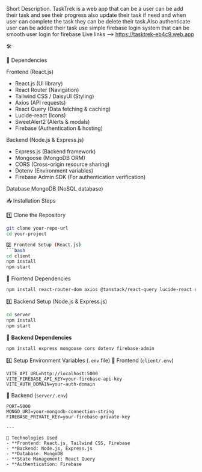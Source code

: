 
Short Description.
    TaskTrek is a web app that can be a user can be add their task and see their progress also update their task if need and when user can complete the task they can be delete their task.Also authenticate user can be added their task use
    simple firebase login system that can be smooth user login for firebase
Live links 
  -->  https://tasktrek-eb4c9.web.app


🛠  

📌 Dependencies 

Frontend (React.js)
- React.js (UI library)  
- React Router (Navigation)  
- Tailwind CSS / DaisyUI (Styling)  
- Axios (API requests)  
- React Query (Data fetching & caching)  
- Lucide-react (Icons)  
- SweetAlert2 (Alerts & modals)  
- Firebase (Authentication & hosting)  

Backend (Node.js & Express.js)
- Express.js (Backend framework)  
- Mongoose (MongoDB ORM)  
- CORS (Cross-origin resource sharing)  
- Dotenv (Environment variables)  
- Firebase Admin SDK (For authentication verification)  

Database
MongoDB (NoSQL database)  

📥 Installation Steps 

1️⃣ Clone the Repository
```bash
git clone your-repo-url
cd your-project

2️⃣ Frontend Setup (React.js)
```bash
cd client  
npm install
npm start 
```
📌 Frontend Dependencies
```bash
npm install react-router-dom axios @tanstack/react-query lucide-react sweetalert2 firebase tailwindcss daisyui
```

3️⃣ Backend Setup (Node.js & Express.js)
```bash
cd server 
npm install
npm start  
```
📌 **Backend Dependencies**
```bash
npm install express mongoose cors dotenv firebase-admin
```
4️⃣ Setup Environment Variables (`.env` file)
📌 Frontend (`client/.env`)
```env
VITE_API_URL=http://localhost:5000
VITE_FIREBASE_API_KEY=your-firebase-api-key
VITE_AUTH_DOMAIN=your-auth-domain
```

📌 Backend (`server/.env`)
```env
PORT=5000
MONGO_URI=your-mongodb-connection-string
FIREBASE_PRIVATE_KEY=your-firebase-private-key

---

🚀 Technologies Used
- **Frontend: React.js, Tailwind CSS, Firebase  
- **Backend: Node.js, Express.js  
- **Database: MongoDB  
- **State Management: React Query  
- **Authentication: Firebase  

